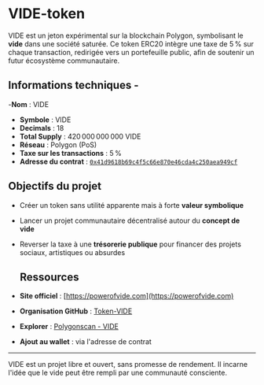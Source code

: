 # VIDE-token 

VIDE est un jeton expérimental sur la blockchain Polygon, symbolisant le **vide** dans une société saturée. Ce token ERC20 intègre une taxe de 5 % sur chaque transaction, redirigée vers un portefeuille public, afin de soutenir un futur écosystème communautaire.

## Informations techniques - 

-**Nom** : VIDE
- **Symbole** : VIDE
- **Decimals** : 18
- **Total Supply** : 420 000 000 000 VIDE
- **Réseau** : Polygon (PoS)
- **Taxe sur les transactions** : 5 %
- **Adresse du contrat** : [`0x41d9618b69c4f5c66e870e46cda4c250aea949cf`](https://polygonscan.com/address/0x41d9618b69c4f5c66e870e46cda4c250aea949cf)

## Objectifs du projet 

- Créer un token sans utilité apparente mais à forte **valeur symbolique** 
- Lancer un projet communautaire décentralisé autour du **concept de vide**
- Reverser la taxe à une **trésorerie publique** pour financer des projets sociaux, artistiques ou absurdes

  ## Ressources

- **Site officiel** : [https://powerofvide.com](https://powerofvide.com)
- **Organisation GitHub** : [Token-VIDE](https://github.com/Token-VIDE)
- **Explorer** : [Polygonscan - VIDE](https://polygonscan.com/token/0x8eaD315375E46fa1bC7dBDd4b5F406b9009Ffa59)
- **Ajout au wallet** : via l'adresse de contrat

--- 

VIDE est un projet libre et ouvert, sans promesse de rendement. Il incarne l'idée que le vide peut être rempli par une communauté consciente.

